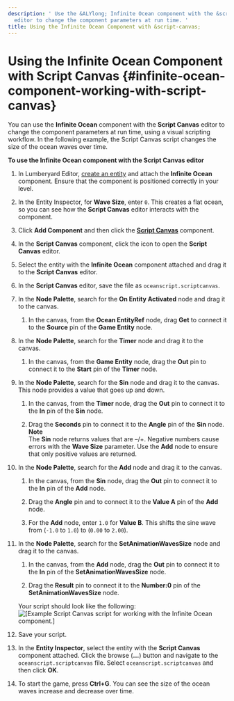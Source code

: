 ```yaml
---
description: ' Use the &ALYlong; Infinite Ocean component with the &script-canvas;
  editor to change the component parameters at run time. '
title: Using the Infinite Ocean Component with &script-canvas;
---
```

# Using the Infinite Ocean Component with Script Canvas {#infinite-ocean-component-working-with-script-canvas}

You can use the **Infinite Ocean** component with the **Script Canvas** editor to change the component parameters at run time, using a visual scripting workflow\. In the following example, the Script Canvas script changes the size of the ocean waves over time\.

**To use the **Infinite Ocean** component with the Script Canvas editor**

1. In Lumberyard Editor, [create an entity](/docs/userguide/creating-entity.md) and attach the **Infinite Ocean** component\. Ensure that the component is positioned correctly in your level\.

1. In the Entity Inspector, for **Wave Size**, enter `0`\. This creates a flat ocean, so you can see how the **Script Canvas** editor interacts with the component\.

1. Click **Add Component** and then click the **[Script Canvas](/docs/userguide/components/script-canvas.md)** component\.

1. In the **Script Canvas** component, click the icon to open the **Script Canvas** editor\.

1. Select the entity with the **Infinite Ocean** component attached and drag it to the **Script Canvas** editor\.

1. In the **Script Canvas** editor, save the file as `oceanscript.scriptcanvas`\.

1. In the **Node Palette**, search for the **On Entity Activated** node and drag it to the canvas\.

   1. In the canvas, from the **Ocean EntityRef** node, drag **Get** to connect it to the **Source** pin of the **Game Entity** node\.

1. In the **Node Palette**, search for the **Timer** node and drag it to the canvas\.

   1. In the canvas, from the **Game Entity** node, drag the **Out** pin to connect it to the **Start** pin of the **Timer** node\.

1. In the **Node Palette**, search for the **Sin** node and drag it to the canvas\. This node provides a value that goes up and down\.

   1. In the canvas, from the **Timer** node, drag the **Out** pin to connect it to the **In** pin of the **Sin** node\.

   1. Drag the **Seconds** pin to connect it to the **Angle** pin of the **Sin** node\.
**Note**  
The **Sin** node returns values that are –/\+\. Negative numbers cause errors with the **Wave Size** parameter\. Use the **Add** node to ensure that only positive values are returned\.

1. In the **Node Palette**, search for the **Add** node and drag it to the canvas\.

   1. In the canvas, from the **Sin** node, drag the **Out** pin to connect it to the **In** pin of the **Add** node\.

   1. Drag the **Angle** pin and to connect it to the **Value A** pin of the **Add** node\.

   1. For the **Add** node, enter `1.0` for **Value B**\. This shifts the sine wave from \(`-1.0` to `1.0`\) to \(`0.00` to `2.00`\)\.

1. In the **Node Palette**, search for the **SetAnimationWavesSize** node and drag it to the canvas\.

   1. In the canvas, from the **Add** node, drag the **Out** pin to connect it to the **In** pin of the **SetAnimationWavesSize** node\.

   1. Drag the **Result** pin to connect it to the **Number:0** pin of the **SetAnimationWavesSize** node\.

   Your script should look like the following:  
![\[Example Script Canvas script for working with the Infinite Ocean component.\]](/images/userguide/component/infiniteocean/infinite-ocean-component-example-script.png)

1. Save your script\.

1. In the **Entity Inspector**, select the entity with the **Script Canvas** component attached\. Click the browse \(**\.\.\.**\) button and navigate to the `oceanscript.scriptcanvas` file\. Select `oceanscript.scriptcanvas` and then click **OK**\.

1. To start the game, press **Ctrl\+G**\. You can see the size of the ocean waves increase and decrease over time\.